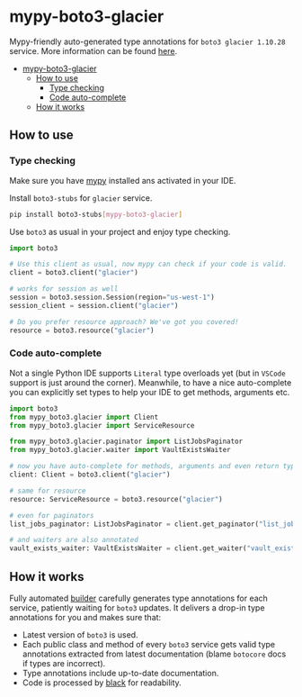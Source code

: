# mypy-boto3-glacier

Mypy-friendly auto-generated type annotations for `boto3 glacier 1.10.28` service.
More information can be found [here](https://github.com/vemel/mypy_boto3).

- [mypy-boto3-glacier](#mypy-boto3-glacier)
  - [How to use](#how-to-use)
    - [Type checking](#type-checking)
    - [Code auto-complete](#code-auto-complete)
  - [How it works](#how-it-works)

## How to use

### Type checking

Make sure you have [mypy](https://github.com/python/mypy) installed ans activated in your IDE.

Install `boto3-stubs` for `glacier` service.

```bash
pip install boto3-stubs[mypy-boto3-glacier]
```

Use `boto3` as usual in your project and enjoy type checking.

```python
import boto3

# Use this client as usual, now mypy can check if your code is valid.
client = boto3.client("glacier")

# works for session as well
session = boto3.session.Session(region="us-west-1")
session_client = session.client("glacier")

# Do you prefer resource approach? We've got you covered!
resource = boto3.resource("glacier")
```

### Code auto-complete

Not a single Python IDE supports `Literal` type overloads yet (but in `VSCode` support is just around the corner).
Meanwhile, to have a nice auto-complete you can explicitly set types to help your IDE to get methods, arguments etc.

```python
import boto3
from mypy_boto3.glacier import Client
from mypy_boto3.glacier import ServiceResource

from mypy_boto3.glacier.paginator import ListJobsPaginator
from mypy_boto3.glacier.waiter import VaultExistsWaiter

# now you have auto-complete for methods, arguments and even return types
client: Client = boto3.client("glacier")

# same for resource
resource: ServiceResource = boto3.resource("glacier")

# even for paginators
list_jobs_paginator: ListJobsPaginator = client.get_paginator("list_jobs")

# and waiters are also annotated
vault_exists_waiter: VaultExistsWaiter = client.get_waiter("vault_exists")
```

## How it works

Fully automated [builder](https://github.com/vemel/mypy_boto3) carefully generates
type annotations for each service, patiently waiting for `boto3` updates. It delivers
a drop-in type annotations for you and makes sure that:

- Latest version of `boto3` is used.
- Each public class and method of every `boto3` service gets valid type annotations
  extracted from latest documentation (blame `botocore` docs if types are incorrect).
- Type annotations include up-to-date documentation.
- Code is processed by [black](https://github.com/psf/black) for readability.